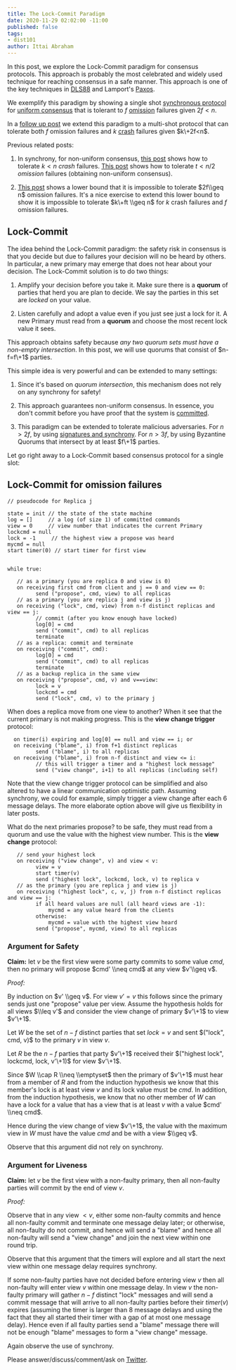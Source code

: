 ```yaml
---
title: The Lock-Commit Paradigm
date: 2020-11-29 02:02:00 -11:00
published: false
tags:
- dist101
author: Ittai Abraham
---
```


In this post, we explore the Lock-Commit paradigm for consensus protocols. This approach is probably the most celebrated and widely used technique for reaching consensus in a safe manner. This approach is one of the key techniques in [DLS88](https://groups.csail.mit.edu/tds/papers/Lynch/jacm88.pdf) and Lamport's [Paxos](https://lamport.azurewebsites.net/pubs/lamport-paxos.pdf).

We exemplify this paradigm by showing a single shot [synchronous protocol](https://decentralizedthoughts.github.io/2019-06-01-2019-5-31-models/) for [uniform consensus](https://decentralizedthoughts.github.io/2019-06-27-defining-consensus/) that is tolerant to $f$ [omission](https://decentralizedthoughts.github.io/2020-09-13-synchronous-consensus-omission-faults/) failures given $2f<n$.

In a [follow up post](...) we extend this paradigm to a multi-shot protocol that can tolerate both $f$ omission failures and $k$ [crash](https://decentralizedthoughts.github.io/2019-06-07-modeling-the-adversary/) failures given $k\+2f<n$.

Previous related posts:

1. In synchrony, for non-uniform consensus,  [this post](https://decentralizedthoughts.github.io/2019-11-01-primary-backup/) shows how to tolerate $k<n$ *crash* failures. [This post](https://decentralizedthoughts.github.io/2020-09-13-synchronous-consensus-omission-faults/) shows how to tolerate $t<n/2$ *omission* failures (obtaining non-uniform consensus).

2. [This post](https://decentralizedthoughts.github.io/2019-11-02-primary-backup-for-2-servers-and-omission-failures-is-impossible/) shows a lower bound that it is impossible to tolerate $2f\\geq n$ omission failures. It's a nice exercise to extend this lower bound to show it is impossible to tolerate $k\+ft \\geq n$ for $k$ crash failures and $f$ omission failures.

## Lock-Commit

The idea behind the Lock-Commit paradigm: the safety risk in consensus is that you decide but due to failures your decision will no be heard by others. In particular, a new primary may emerge that does not hear about your decision. The Lock-Commit solution is to do two things:

1. Amplify your decision before you take it. Make sure there is a **quorum** of parties that herd you are plan to decide. We say the parties in this set are *locked* on your value.

2. Listen carefully and adopt a value even if you just see just a lock for it. A new Primary must read from a **quorum** and choose the most recent lock value it sees.

This approach obtains safety because *any two quorum sets must have a non-empty intersection*. In this post, we will use quorums that consist of $n-f=f\+1$ parties.

This simple idea is very powerful and can be extended to many settings:

1. Since it's based on *quorum intersection*, this mechanism does not rely on any synchrony for safety!

2. This approach guarantees non-uniform consensus. In essence, you don't commit before you have proof that the system is [committed](https://decentralizedthoughts.github.io/2019-12-15-consensus-model-for-FLP/).

3. This paradigm can be extended to tolerate malicious adversaries. For $n>2f$, by using [signatures and synchrony](https://decentralizedthoughts.github.io/2019-11-10-authenticated-synchronous-bft/). For $n>3f$, by using Byzantine Quorums that intersect by at least $f\+1$ parties.

Let go right away to a Lock-Commit based consensus protocol for a single slot:

## Lock-Commit for omission failures

    // pseudocode for Replica j
    
    state = init // the state of the state machine
    log = []     // a log (of size 1) of committed commands
    view = 0     // view number that indicates the current Primary
    lockcmd = null
    lock = -1     // the highest view a propose was heard
    mycmd = null
    start timer(0) // start timer for first view
    
    
    while true:
    
       // as a primary (you are replica 0 and view is 0)
       on receiving first cmd from client and j == 0 and view == 0:
             send ("propose", cmd, view) to all replicas
       // as a primary (you are replica j and view is j)
       on receiving ("lock", cmd, view) from n-f distinct replicas and view == j:
             // commit (after you know enough have locked)
             log[0] = cmd
             send ("commit", cmd) to all replicas
             terminate
       // as a replica: commit and terminate
       on receiving ("commit", cmd):
             log[0] = cmd
             send ("commit", cmd) to all replicas
             terminate
       // as a backup replica in the same view
       on receiving ("propose", cmd, v) and v==view:
             lock = v
             lockcmd = cmd
             send ("lock", cmd, v) to the primary j

When does a replica move from one view to another? When it see that the current primary is not making progress. This is the **view change trigger** protocol:

      on timer(i) expiring and log[0] == null and view == i; or
      on receiving ("blame", i) from f+1 distinct replicas
             send ("blame", i) to all replicas
      on receiving ("blame", i) from n-f distinct and view <= i:
             // this will trigger a timer and a "highest lock message"
             send ("view change", i+1) to all replicas (including self)

Note that the view change trigger protocol can be simplified and also altered to have a linear communication optimistic path. Assuming synchrony, we could for example, simply trigger a view change after each 6 message delays. The more elaborate option above will give us flexibility in later posts.

What do the next primaries propose? to be safe, they must read from a quorum and use the value with the highest view number. This is the **view change** protocol:

       // send your highest lock
       on receiving ("view change", v) and view < v:
             view = v
             start timer(v)
             send ("highest lock", lockcmd, lock, v) to replica v
       // as the primary (you are replica j and view is j)
       on receiving ("highest lock", c, v, j) from n-f distinct replicas and view == j:
             if all heard values are null (all heard views are -1):
                 mycmd = any value heard from the clients
             otherwise:
                 mycmd = value with the highest view heard
             send ("propose", mycmd, view) to all replicas

### Argument for Safety

**Claim:** let $v$ be the first view were some party commits to some value $cmd$, then no primary will propose $cmd' \\neq cmd$ at any view $v'\\geq v$.

*Proof:*

By induction on $v' \\geq v$. For view $v'=v$ this follows since the primary sends just one "propose" value per view. Assume the hypothesis holds for all views $\\leq v'$ and consider the view change of primary $v'\+1$ to view $v'\+1$.

Let $W$ be the set of $n-f$ distinct parties that set $lock = v$ and sent $("lock", cmd, v)$ to the primary $v$ in view $v$.

Let $R$ be the $n-f$ parties that party $v'\+1$ received their $("highest lock", lockcmd, lock, v'\+1)$ for view $v'\+1$.

Since $W \\cap R \\neq \\emptyset$ then the primary of $v'\+1$ must hear from a member of $R$ and from the induction hypothesis we know that this member's lock is at least view $v$ and its lock value must be $cmd$. In addition, from the induction hypothesis, we know that no other member of $W$ can have a lock for a value that has a view that is at least $v$ with a value $cmd' \\neq cmd$.

Hence during the view change of view $v'\+1$, the value with the maximum view in $W$ must have the value $cmd$ and be with a view $\\geq v$.

Observe that this argument did not rely on synchrony.

### Argument for Liveness

**Claim:** let $v$ be the first view with a non-faulty primary, then all non-faulty parties will commit by the end of view $v$.

*Proof:*

Observe that in any view $<v$, either some non-faulty commits and hence all non-faulty commit and terminate one message delay later; or otherwise, all non-faulty do not commit, and hence will send a "blame" and hence all non-faulty will send a "view change" and join the next view within one round trip.

Observe that this argument that the timers will explore and all start the next view within one message delay requires synchrony.

If some non-faulty parties have not decided before entering view $v$ then all non-faulty will enter view $v$ within one message delay. In view $v$ the non-faulty primary will gather $n-f$ distinct "lock" messages and will send a commit message that will arrive to all non-faulty parties before their $timer(v)$ expires (assuming the timer is larger than 8 message delays and using the fact that they all started their timer with a gap of at most one message delay). Hence even if all faulty parties send a "blame" message there will not be enough "blame" messages to form a "view change" message.

Again observe the use of synchrony.

Please answer/discuss/comment/ask on [Twitter](...).
